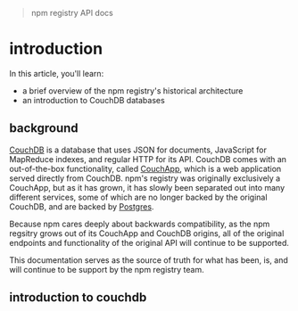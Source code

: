 > npm registry API docs
# introduction

In this article, you'll learn:

- a brief overview of the npm registry's historical architecture
- an introduction to CouchDB databases

## background

[CouchDB] is a database that uses JSON for documents, JavaScript for MapReduce indexes,
and regular HTTP for its API. CouchDB comes with an out-of-the-box functionality, called
[CouchApp], which is a web application served directly from CouchDB. npm's registry was 
originally exclusively a CouchApp, but as it has grown, it has slowly been separated out
into many different services, some of which are no longer backed by the original CouchDB,
and are backed by [Postgres].

Because npm cares deeply about backwards compatibility, as the npm regsitry
grows out of its CouchApp and CouchDB origins, all of the original endpoints and
functionality of the original API will continue to be supported.

This documentation serves as the source of truth for what has been, is, and will continue to
be support by the npm registry team.

[CouchDB]: https://couchdb.apache.org/#download
[CouchApp]: https://couchapp.readthedocs.io/en/latest/intro/what-is-couchapp.html#installing-couchapp-py
[Postgres]: https://www.postgresql.org/

## introduction to couchdb


